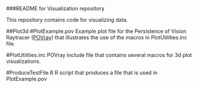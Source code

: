 ###README for Visualization repository

This repository contains code for visualizing data.

##Plot3d
#PlotExample.pov
Example plot file for the Persistence of Vision Raytracer ([POVray](www.povray.org)) that illustrates the use of the macros in PlotUtilities.inc file. 

#PlotUtilities.inc
POVray include file that contains several macros for 3d plot visualizations.

#ProduceTestFile.R
R script that produces a file that is used in PlotExample.pov 
